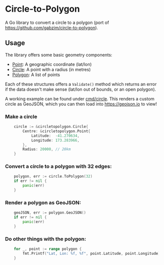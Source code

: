 Circle-to-Polygon
=================

A Go library to convert a circle to a polygon (port of https://github.com/gabzim/circle-to-polygon).


Usage
-----

The library offers some basic geometry components:

- [Point](point.go): A geographic coordinate (lat/lon)
- [Circle](circle.go): A point with a radius (in metres)
- [Polygon](polygon.go): A list of points

Each of these structures offers a `Validate()` method which returns an error if the data doesn't make sense (lat/lon out of bounds, or an open polygon).


A working example can be found under [cmd/circle](cmd/circle/main.go). This renders a custom circle as GeoJSON, which you can then load into https://geojson.io to view!


### Make a circle

```go
    circle := &circletopolygon.Circle{
        Centre: &circletopolygon.Point{
            Latitude:  -41.270634,
            Longitude: 173.283966,
        },
        Radius: 20000, // 20km
    }
```


### Convert a circle to a polygon with 32 edges:

```go
    polygon, err := circle.ToPolygon(32)
    if err != nil {
        panic(err)
    }
```


### Render a polygon as GeoJSON:

```go
    geoJSON, err := polygon.GeoJSON()
    if err != nil {
        panic(err)
    }
```


### Do other things with the polygon:

```go
    for _, point := range polygon {
        fmt.Printf("Lat, Lon: %f, %f", point.Latitude, point.Longitude)
    }
```
